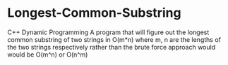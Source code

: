 # Longest-Common-Substring
C++
Dynamic Programming
A program that will figure out the longest common substring of two strings in O(m*n) where m, n are the lengths of the two
strings respectively rather than the brute force approach would would be O(m^n) or O(n^m)
